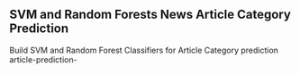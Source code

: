 ## SVM and Random Forests News Article Category Prediction
Build SVM and Random Forest Classifiers for Article Category prediction
article-prediction-
